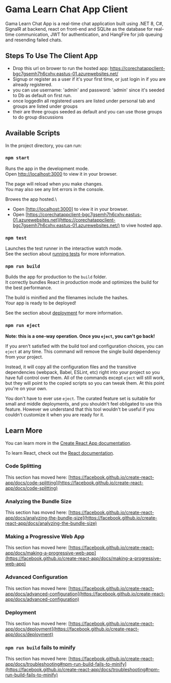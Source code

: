 # Gama Learn Chat App Client

Gama Learn Chat App is a real-time chat application built using .NET 8, C#, SignalR at backend, react on front-end and SQLite as the database for real-time communication, JWT for authentication, and HangFire for job queuing and resending failed chats.

## Steps To Use The Client App
- Drop this url on brower to run the hosted app: https://corechatappclient-bgc7gsemh7h6cxhv.eastus-01.azurewebsites.net/
- Signup or register as a user if it's your first time, or just login in if you are already registered.
- you can use username: 'admin' and password: 'admin' since it's seeded to Db as default on first run.
- once loggedIn all registered users are listed under personal tab and groups are listed under groups
- their are three groups seeded as default and you can use those groups to do group discussions 

## Available Scripts

In the project directory, you can run:

### `npm start`

Runs the app in the development mode.\
Open [http://localhost:3000](http://localhost:3000) to view it in your browser.

The page will reload when you make changes.\
You may also see any lint errors in the console.

Browes the app hosted.\
- Open [[http://localhost:3000](https://corechatappclient-bgc7gsemh7h6cxhv.eastus-01.azurewebsites.net/)] to view it in your browser.
- Open [https://corechatappclient-bgc7gsemh7h6cxhv.eastus-01.azurewebsites.net](https://corechatappclient-bgc7gsemh7h6cxhv.eastus-01.azurewebsites.net/) to viwe hosted app.


### `npm test`

Launches the test runner in the interactive watch mode.\
See the section about [running tests](https://facebook.github.io/create-react-app/docs/running-tests) for more information.

### `npm run build`

Builds the app for production to the `build` folder.\
It correctly bundles React in production mode and optimizes the build for the best performance.

The build is minified and the filenames include the hashes.\
Your app is ready to be deployed!

See the section about [deployment](https://facebook.github.io/create-react-app/docs/deployment) for more information.

### `npm run eject`

**Note: this is a one-way operation. Once you `eject`, you can't go back!**

If you aren't satisfied with the build tool and configuration choices, you can `eject` at any time. This command will remove the single build dependency from your project.

Instead, it will copy all the configuration files and the transitive dependencies (webpack, Babel, ESLint, etc) right into your project so you have full control over them. All of the commands except `eject` will still work, but they will point to the copied scripts so you can tweak them. At this point you're on your own.

You don't have to ever use `eject`. The curated feature set is suitable for small and middle deployments, and you shouldn't feel obligated to use this feature. However we understand that this tool wouldn't be useful if you couldn't customize it when you are ready for it.

## Learn More

You can learn more in the [Create React App documentation](https://facebook.github.io/create-react-app/docs/getting-started).

To learn React, check out the [React documentation](https://reactjs.org/).

### Code Splitting

This section has moved here: [https://facebook.github.io/create-react-app/docs/code-splitting](https://facebook.github.io/create-react-app/docs/code-splitting)

### Analyzing the Bundle Size

This section has moved here: [https://facebook.github.io/create-react-app/docs/analyzing-the-bundle-size](https://facebook.github.io/create-react-app/docs/analyzing-the-bundle-size)

### Making a Progressive Web App

This section has moved here: [https://facebook.github.io/create-react-app/docs/making-a-progressive-web-app](https://facebook.github.io/create-react-app/docs/making-a-progressive-web-app)

### Advanced Configuration

This section has moved here: [https://facebook.github.io/create-react-app/docs/advanced-configuration](https://facebook.github.io/create-react-app/docs/advanced-configuration)

### Deployment

This section has moved here: [https://facebook.github.io/create-react-app/docs/deployment](https://facebook.github.io/create-react-app/docs/deployment)

### `npm run build` fails to minify

This section has moved here: [https://facebook.github.io/create-react-app/docs/troubleshooting#npm-run-build-fails-to-minify](https://facebook.github.io/create-react-app/docs/troubleshooting#npm-run-build-fails-to-minify)
